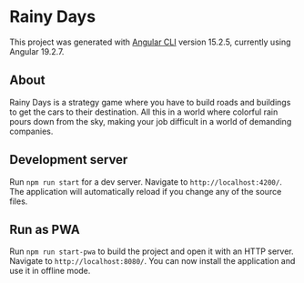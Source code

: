 # Rainy Days

This project was generated with [Angular CLI](https://github.com/angular/angular-cli) version 15.2.5, currently using Angular 19.2.7.

## About

Rainy Days is a strategy game where you have to build roads and buildings to get the cars to their destination. All this in a world where colorful rain pours down from the sky, making your job difficult in a world of demanding companies.

## Development server

Run `npm run start` for a dev server. Navigate to `http://localhost:4200/`. The application will automatically reload if you change any of the source files.

## Run as PWA

Run `npm run start-pwa` to build the project and open it with an HTTP server. Navigate to `http://localhost:8080/`. You can now install the application and use it in offline mode.
